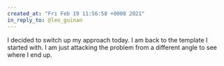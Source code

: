 ```yaml
---
created_at: "Fri Feb 19 11:56:58 +0000 2021"
in_reply_to: @leo_guinan
---
```


I decided to switch up my approach today. I am back to the template I started with. I am just attacking the problem from a different angle to see where I end up.